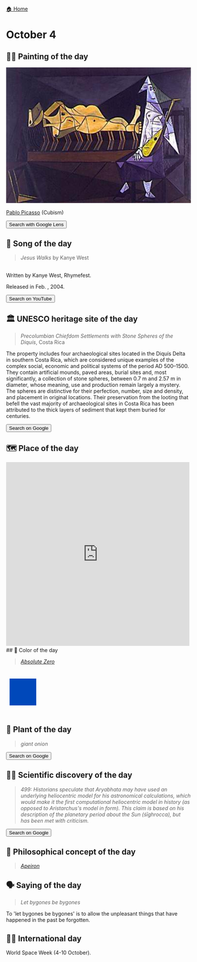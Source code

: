 
[🏠 Home](../../index.md)

# October 4

## 🧑‍🎨 Painting of the day

<img width="600" src="../img/Pablo_Picasso_2.jpg">

[Pablo Picasso](http://en.wikipedia.org/wiki/Pablo_Picasso) (Cubism)

<button class="btn btn-success"
onclick=" window.open('https://lens.google.com/uploadbyurl?url=https://iretes.github.io/one-a-day/data/img/Pablo_Picasso_2.jpg','_blank')">
Search with Google Lens
</button>

## 🎼 Song of the day

> *Jesus Walks*
by Kanye West

<br />Written by Kanye West, Rhymefest.

Released in Feb. , 2004.

<button class="btn btn-success"
onclick=" window.open('http://www.youtube.com/search?q=Jesus Walks by Kanye West','_blank')">
Search on YouTube
</button>

## 🏛️ UNESCO heritage site of the day

> *Precolumbian Chiefdom Settlements with Stone Spheres of the Diquís*, Costa Rica

<p>The property includes four archaeological sites located in the Diquís Delta in southern Costa Rica, which are considered unique examples of the complex social, economic and political systems of the period AD 500–1500. They contain artificial mounds, paved areas, burial sites and, most significantly, a collection of stone spheres, between 0.7 m and 2.57 m in diameter, whose meaning, use and production remain largely a mystery. The spheres are distinctive for their perfection, number, size and density, and placement in original locations. Their preservation from the looting that befell the vast majority of archaeological sites in Costa Rica has been attributed to the thick layers of sediment that kept them buried for centuries.</p>

<button class="btn btn-success"
onclick=" window.open('http://www.google.com/search?q=Precolumbian Chiefdom Settlements with Stone Spheres of the Diquís','_blank')">
Search on Google
</button>

## 🗺️ Place of the day

<iframe
src="https://www.mapcrunch.com"
name="mapcrunch"
width="500"
height="500"
allowTransparency="true"
scrolling="no"
frameborder="0"
>
</iframe>
## 🎨 Color of the day

> *[Absolute Zero](https://en.wikipedia.org/wiki/List_of_Crayola_crayon_colors#Extreme_Twistables_colors)*

<div style="color:#0048BA; font-size: 100px;">&#9632;</div>

## 🌿 Plant of the day

> *giant onion*

<button class="btn btn-success"
onclick=" window.open('http://www.google.com/search?q=giant onion','_blank')">
Search on Google
</button>

## 🧑‍🔬 Scientific discovery of the day

> *499: Historians speculate that Aryabhata may have used an underlying heliocentric model for his astronomical calculations, which would make it the first computational heliocentric model in history (as opposed to Aristarchus's model in form). This claim is based on his description of the planetary period about the Sun (śīghrocca), but has been met with criticism.*

<button class="btn btn-success"
onclick=" window.open('http://www.google.com/search?q=499: Historians speculate that Aryabhata may have used an underlying heliocentric model for his astronomical calculations, which would make it the first computational heliocentric model in history (as opposed to Aristarchus s model in form). This claim is based on his description of the planetary period about the Sun (śīghrocca), but has been met with criticism.','_blank')"> 
Search on Google
</button>

## 💭 Philosophical concept of the day

> *[Apeiron](https://en.wikipedia.org/wiki/Apeiron_(cosmology))*

## 🗣️ Saying of the day

> *Let bygones be bygones*

To 'let bygones be bygones' is to allow the unpleasant things that have happened in the past  be forgotten.

## 🏳️‍🌈 International day

World Space Week (4-10 October).